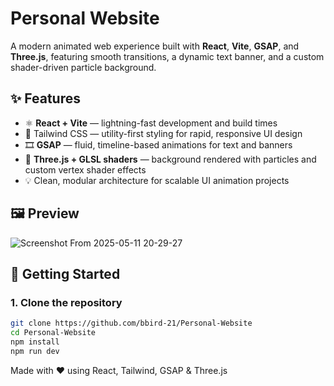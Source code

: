 # Personal Website


A modern animated web experience built with **React**, **Vite**, **GSAP**, and **Three.js**, featuring smooth transitions, a dynamic text banner, and a custom shader-driven particle background.


## ✨ Features

- ⚛️ **React + Vite** — lightning-fast development and build times
- 🎨 Tailwind CSS — utility-first styling for rapid, responsive UI design  
- 🎞️ **GSAP** — fluid, timeline-based animations for text and banners
- 🌌 **Three.js + GLSL shaders** — background rendered with particles and custom vertex shader effects
- 💡 Clean, modular architecture for scalable UI animation projects

## 🖼️ Preview

![Screenshot From 2025-05-11 20-29-27](https://github.com/user-attachments/assets/8c24c81b-13e1-4920-b95b-03b5b59c6c40)

## 🚀 Getting Started

### 1. Clone the repository

```bash
git clone https://github.com/bbird-21/Personal-Website
cd Personal-Website
npm install
npm run dev
```

Made with ❤️ using React, Tailwind, GSAP & Three.js
